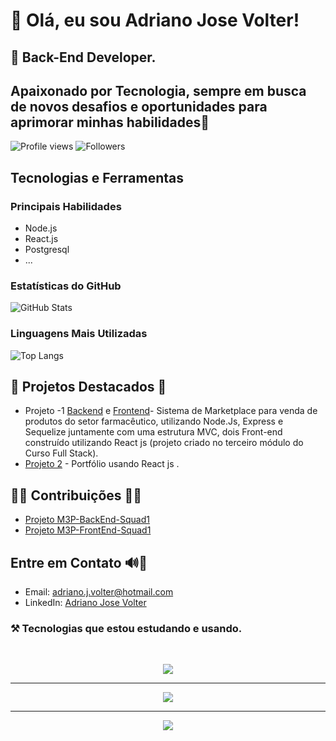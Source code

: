 # 👋 Olá, eu sou Adriano Jose Volter!

## 🚀 Back-End Developer. 
## Apaixonado por Tecnologia, sempre em busca de novos desafios e oportunidades para aprimorar minhas habilidades🚀

![Profile views](https://komarev.com/ghpvc/?username=adrianovolter&color=red)
![Followers](https://img.shields.io/github/followers/adrianovolter.svg?style=social&label=Follow&maxAge=2592000)

## Tecnologias e Ferramentas

### Principais Habilidades
- Node.js
- React.js
- Postgresql
- ...

### Estatísticas do GitHub
![GitHub Stats](https://github-readme-stats.vercel.app/api?username=adrianovolter&show_icons=true&theme=radical)

### Linguagens Mais Utilizadas
![Top Langs](https://github-readme-stats.vercel.app/api/top-langs/?username=adrianovolter&langs_count=10&layout=compact&theme=radical)

## 📌 Projetos Destacados 📌
- Projeto -1 [Backend](https://github.com/AdrianoVolter/M3P-BackEnd-Squad1) e [Frontend](https://github.com/AdrianoVolter/M3P-FrontEnd-Squad1)- Sistema de Marketplace para venda de produtos do setor farmacêutico, utilizando Node.Js, Express e Sequelize juntamente com uma estrutura MVC, dois Front-end construído  utilizando React js (projeto criado no terceiro módulo do Curso Full Stack).
- [Projeto 2](https://github.com/AdrianoVolter/Projeto-Reactjs-Portifolio) - Portfólio   usando React js .

## 🤝🏾 Contribuições 🤝🏾
- [Projeto M3P-BackEnd-Squad1](https://github.com/FullStack-Itaguacu/M3P-BackEnd-Squad1)
- [Projeto M3P-FrontEnd-Squad1](https://github.com/FullStack-Itaguacu/M3P-FrontEnd-Squad1)

## Entre em Contato 🔊📲
- Email: adriano.j.volter@hotmail.com
- LinkedIn: [Adriano Jose Volter](https://www.linkedin.com/in/adrianovolter/)


### ⚒️ Tecnologias que estou estudando e usando.

<br>
<p align="center">
  <a href="https://skillicons.dev">
    <img src="https://skillicons.dev/icons?i=nodejs,express,react,js,html,css,postgresql,md,python,bash,ts" />
  </a>
</p>

****
<p align="center">
  <a href="https://skillicons.dev">
    <img src="https://skillicons.dev/icons?i=git,linux,bootstrap,vscode,vercel,docker,github,sequelize,prisma,sqlite" />
  </a>
</p>

****
<p align="center">
  <a href="https://skillicons.dev">
    <img src="https://skillicons.dev/icons?i=vite,netlify,discord,codepen,npm,githubactions,jest,next" />
  </a>
</p>
